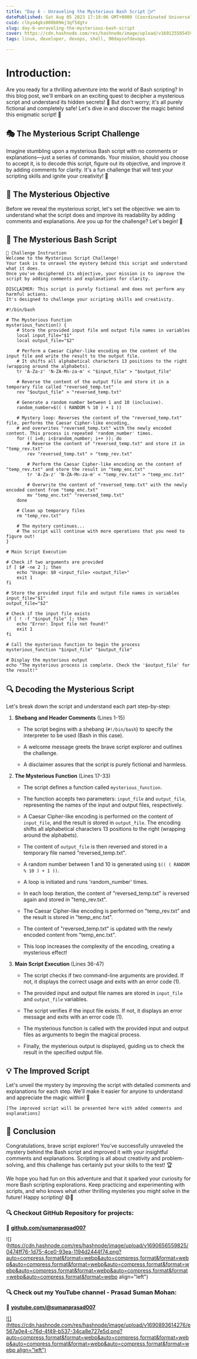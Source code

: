 ```yaml
---
title: "Day 6 - Unraveling the Mysterious Bash Script 🕵️‍♂️"
datePublished: Sat Aug 05 2023 17:19:06 GMT+0000 (Coordinated Universal Time)
cuid: clkya4gks000b09mj3qf5dgtv
slug: day-6-unraveling-the-mysterious-bash-script
cover: https://cdn.hashnode.com/res/hashnode/image/upload/v1691255854594/ccfc51b2-ce6e-4747-8899-0c0268648cfe.gif
tags: linux, developer, devops, shell, 90daysofdevops

---
```


# **Introduction:**

Are you ready for a thrilling adventure into the world of Bash scripting? In this blog post, we'll embark on an exciting quest to decipher a mysterious script and understand its hidden secrets! 👀 But don't worry; it's all purely fictional and completely safe! Let's dive in and discover the magic behind this enigmatic script! 🌟

## **🎭 The Mysterious Script Challenge**

Imagine stumbling upon a mysterious Bash script with no comments or explanations—just a series of commands. Your mission, should you choose to accept it, is to decode this script, figure out its objective, and improve it by adding comments for clarity. It's a fun challenge that will test your scripting skills and ignite your creativity! 💪

## **🎯 The Mysterious Objective**

Before we reveal the mysterious script, let's set the objective: we aim to understand what the script does and improve its readability by adding comments and explanations. Are you up for the challenge? Let's begin! 🚀

## **📜 The Mysterious Bash Script**

```plaintext
📢 Challenge Instruction
Welcome to the Mysterious Script Challenge!
Your task is to unravel the mystery behind this script and understand what it does.
Once you've deciphered its objective, your mission is to improve the script by adding comments and explanations for clarity.

DISCLAIMER: This script is purely fictional and does not perform any harmful actions.
It's designed to challenge your scripting skills and creativity.
```

```plaintext
#!/bin/bash

# The Mysterious Function
mysterious_function() {
    # Store the provided input file and output file names in variables
    local input_file="$1"
    local output_file="$2"
    
    # Perform a Caesar Cipher-like encoding on the content of the input file and write the result to the output file.
    # It shifts all alphabetical characters 13 positions to the right (wrapping around the alphabets).
    tr 'A-Za-z' 'N-ZA-Mn-za-m' < "$input_file" > "$output_file"

    # Reverse the content of the output file and store it in a temporary file called "reversed_temp.txt"
    rev "$output_file" > "reversed_temp.txt"

    # Generate a random number between 1 and 10 (inclusive).
    random_number=$(( ( RANDOM % 10 ) + 1 ))

    # Mystery loop: Reverses the content of the "reversed_temp.txt" file, performs the Caesar Cipher-like encoding,
    # and overwrites "reversed_temp.txt" with the newly encoded content. This process is repeated 'random_number' times.
    for (( i=0; i<$random_number; i++ )); do
        # Reverse the content of "reversed_temp.txt" and store it in "temp_rev.txt"
        rev "reversed_temp.txt" > "temp_rev.txt"

        # Perform the Caesar Cipher-like encoding on the content of "temp_rev.txt" and store the result in "temp_enc.txt"
        tr 'A-Za-z' 'N-ZA-Mn-za-m' < "temp_rev.txt" > "temp_enc.txt"

        # Overwrite the content of "reversed_temp.txt" with the newly encoded content from "temp_enc.txt"
        mv "temp_enc.txt" "reversed_temp.txt"
    done

    # Clean up temporary files
    rm "temp_rev.txt"

    # The mystery continues...
    # The script will continue with more operations that you need to figure out!
}

# Main Script Execution

# Check if two arguments are provided
if [ $# -ne 2 ]; then
    echo "Usage: $0 <input_file> <output_file>"
    exit 1
fi

# Store the provided input file and output file names in variables
input_file="$1"
output_file="$2"

# Check if the input file exists
if [ ! -f "$input_file" ]; then
    echo "Error: Input file not found!"
    exit 1
fi

# Call the mysterious function to begin the process
mysterious_function "$input_file" "$output_file"

# Display the mysterious output
echo "The mysterious process is complete. Check the '$output_file' for the result!"
```

## **🔍 Decoding the Mysterious Script**

Let's break down the script and understand each part step-by-step:

1. **Shebang and Header Comments** (Lines 1-15)
    
    * The script begins with a shebang (`#!/bin/bash`) to specify the interpreter to be used (Bash in this case).
        
    * A welcome message greets the brave script explorer and outlines the challenge.
        
    * A disclaimer assures that the script is purely fictional and harmless.
        
2. **The Mysterious Function** (Lines 17-33)
    
    * The script defines a function called `mysterious_function`.
        
    * The function accepts two parameters: `input_file` and `output_file`, representing the names of the input and output files, respectively.
        
    * A Caesar Cipher-like encoding is performed on the content of `input_file`, and the result is stored in `output_file`. The encoding shifts all alphabetical characters 13 positions to the right (wrapping around the alphabets).
        
    * The content of `output_file` is then reversed and stored in a temporary file named "reversed\_temp.txt".
        
    * A random number between 1 and 10 is generated using `$(( ( RANDOM % 10 ) + 1 ))`.
        
    * A loop is initiated and runs 'random\_number' times.
        
    * In each loop iteration, the content of "reversed\_temp.txt" is reversed again and stored in "temp\_rev.txt".
        
    * The Caesar Cipher-like encoding is performed on "temp\_rev.txt" and the result is stored in "temp\_enc.txt".
        
    * The content of "reversed\_temp.txt" is updated with the newly encoded content from "temp\_enc.txt".
        
    * This loop increases the complexity of the encoding, creating a mysterious effect!
        
3. **Main Script Execution** (Lines 36-47)
    
    * The script checks if two command-line arguments are provided. If not, it displays the correct usage and exits with an error code (1).
        
    * The provided input and output file names are stored in `input_file` and `output_file` variables.
        
    * The script verifies if the input file exists. If not, it displays an error message and exits with an error code (1).
        
    * The mysterious function is called with the provided input and output files as arguments to begin the magical process.
        
    * Finally, the mysterious output is displayed, guiding us to check the result in the specified output file.
        

## **💡 The Improved Script**

Let's unveil the mystery by improving the script with detailed comments and explanations for each step. We'll make it easier for anyone to understand and appreciate the magic within! 🌈

```plaintext
[The improved script will be presented here with added comments and explanations]
```

## **🎉 Conclusion**

Congratulations, brave script explorer! You've successfully unraveled the mystery behind the Bash script and improved it with your insightful comments and explanations. Scripting is all about creativity and problem-solving, and this challenge has certainly put your skills to the test! 🏆

We hope you had fun on this adventure and that it sparked your curiosity for more Bash scripting explorations. Keep practicing and experimenting with scripts, and who knows what other thrilling mysteries you might solve in the future! Happy scripting! 😄🚀

### **🔍 Checkout GitHub Repository for projects:**

**🔗** [**github.com/sumanprasad007**](http://github.com/sumanprasad007)

![](https://cdn.hashnode.com/res/hashnode/image/upload/v1690656559825/0474ff76-1d75-4ce0-93ea-1194d2444f74.png?auto=compress,format&format=webp&auto=compress,format&format=webp&auto=compress,format&format=webp&auto=compress,format&format=webp&auto=compress,format&format=webp&auto=compress,format&format=webp&auto=compress,format&format=webp align="left")

### **🔍 Check out my YouTube channel - Prasad Suman Mohan:**

🔗 [**youtube.com/@sumanprasad007**](http://youtube.com/@sumanprasad007)

[![](https://cdn.hashnode.com/res/hashnode/image/upload/v1690893614276/e567a0e4-c76d-4f49-b537-34ca8e727e5d.png?auto=compress,format&format=webp&auto=compress,format&format=webp&auto=compress,format&format=webp&auto=compress,format&format=webp align="left")](https://www.youtube.com/@sumanprasad007)
